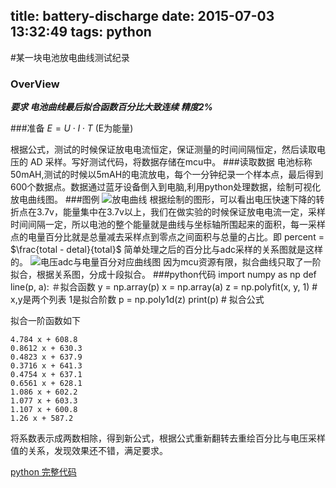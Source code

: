 title: battery-discharge
date: 2015-07-03 13:32:49
tags: python
---
#某一块电池放电曲线测试纪录

### OverView
***要求 电池曲线最后拟合函数百分比大致连续 精度2%***


<!--more-->

###准备
$E = U \cdot I \cdot T$ (E为能量)

根据公式，测试的时候保证放电电流恒定，保证测量的时间间隔恒定，然后读取电压的 AD 采样。写好测试代码，将数据存储在mcu中。
###读取数据
电池标称50mAH,测试的时候以5mAH的电流放电，每个一分钟纪录一个样本点，最后得到600个数据点。数据通过蓝牙设备倒入到电脑,利用python处理数据，绘制可视化放电曲线图。
###图例
![放电曲线](http://7xk4vd.com1.z0.glb.clouddn.com/batterybl.jpg)
根据绘制的图形，可以看出电压快速下降的转折点在3.7v，能量集中在3.7v以上，我们在做实验的时候保证放电电流一定，采样时间间隔一定，所以电池的整个能量就是曲线与坐标轴所围起来的面积，每一采样点的电量百分比就是总量减去采样点到零点之间面积与总量的占比。即 percent = $\frac{total - detal}{total}$
简单处理之后的百分比与adc采样的关系图就是这样的。
![电压adc与电量百分对应曲线图](http://7xk4vd.com1.z0.glb.clouddn.com/battery2bl2.jpg)
因为mcu资源有限，拟合曲线只取了一阶拟合，根据关系图，分成十段拟合。
###python代码
	import numpy as np
 	def line(p, a): ＃拟合函数
      y = np.array(p)
      x = np.array(a)
      z = np.polyfit(x, y, 1) # x,y是两个列表 1是拟合阶数
      p = np.poly1d(z)
      print(p) # 拟合公式
 
拟合一阶函数如下

	4.784 x + 608.8
	0.8612 x + 630.3
	0.4823 x + 637.9
	0.3716 x + 641.3
	0.4754 x + 637.1
	0.6561 x + 628.1
	1.086 x + 602.2
	1.077 x + 603.3
	1.107 x + 600.8
	1.26 x + 587.2
将系数表示成两数相除，得到新公式，根据公式重新翻转去重绘百分比与电压采样值的关系，发现效果还不错，满足要求。

[python 完整代码](https://github.com/M2shad0w/py_tool/blob/master/battery.py)